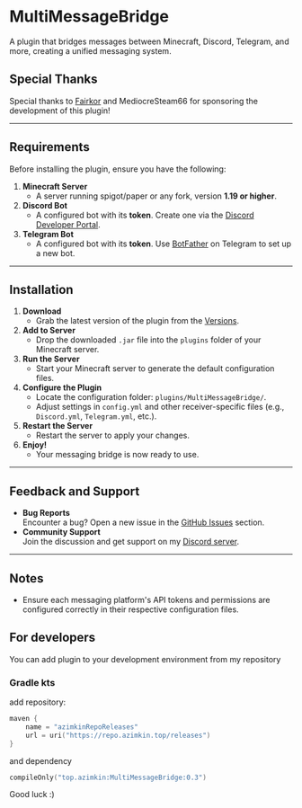 # MultiMessageBridge

A plugin that bridges messages between Minecraft, Discord, Telegram, and more, creating a unified messaging system.

## Special Thanks
Special thanks to [Fairkor](https://discord.gg/fairkor) and MediocreSteam66 for sponsoring the development of this plugin!

---

## Requirements

Before installing the plugin, ensure you have the following:  

1. **Minecraft Server**  
   - A server running spigot/paper or any fork, version **1.19 or higher**.
2. **Discord Bot**  
   - A configured bot with its **token**. Create one via the [Discord Developer Portal](https://discord.com/developers/applications).  
3. **Telegram Bot**  
   - A configured bot with its **token**. Use [BotFather](https://core.telegram.org/bots#botfather) on Telegram to set up a new bot.  

---

## Installation

1. **Download**
    - Grab the latest version of the plugin from the [Versions](https://modrinth.com/plugin/multimessagebridge/versions).
2. **Add to Server**
    - Drop the downloaded `.jar` file into the `plugins` folder of your Minecraft server.
3. **Run the Server**
    - Start your Minecraft server to generate the default configuration files.
4. **Configure the Plugin**
    - Locate the configuration folder: `plugins/MultiMessageBridge/`.
    - Adjust settings in `config.yml` and other receiver-specific files (e.g., `Discord.yml`, `Telegram.yml`, etc.).
5. **Restart the Server**
    - Restart the server to apply your changes.
6. **Enjoy!**
    - Your messaging bridge is now ready to use.

---

## Feedback and Support

- **Bug Reports**  
  Encounter a bug? Open a new issue in the [GitHub Issues](https://github.com/Azimkin/MultiMessageBridge/issues) section.
- **Community Support**  
  Join the discussion and get support on my [Discord server](https://discord.gg/Z63mKkNgSS).

---

## Notes
- Ensure each messaging platform's API tokens and permissions are configured correctly in their respective configuration files.


## For developers

You can add plugin to your development environment from my repository

### Gradle kts
add repository:
```kotlin
maven {
    name = "azimkinRepoReleases"
    url = uri("https://repo.azimkin.top/releases")
}
```

and dependency
```kotlin
compileOnly("top.azimkin:MultiMessageBridge:0.3")
```

Good luck :)
